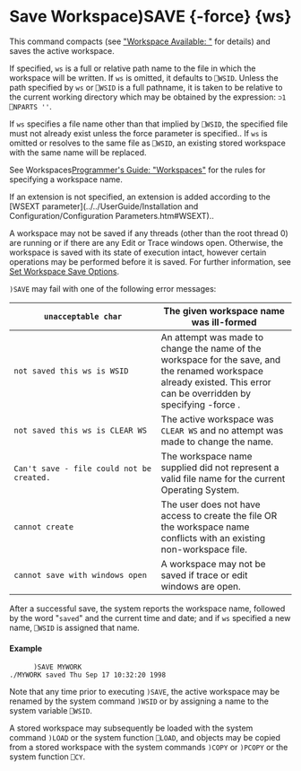 




<h1 class="heading"><span class="name">Save Workspace</span><span class="command">)SAVE {-force} {ws}</span></h1>

This command compacts (see ["Workspace Available: "](../../system-functions/system-functions-a-z/system-functions-a-z/wa.md) for details) and saves the active workspace.


If specified, `ws` is a full or relative path name to the file in which the workspace will be written. If `ws` is omitted, it defaults to `⎕WSID`. Unless the path specified by `ws` or `⎕WSID` is a full pathname, it is taken to be relative to the current working directory which may be obtained by the expression: `⊃1 ⎕NPARTS ''`.


If  `ws` specifies a file name other than that implied by  `⎕WSID`, the specified file must not already exist unless the force parameter is specified.. If `ws` is omitted or resolves to the same file as  `⎕WSID`, an existing stored workspace with the same name will be replaced.


See Workspaces[Programmer's Guide: "Workspaces"](../../Language/Introduction/Workspaces.htm#Workspaces) for the rules for specifying a workspace name.


If an extension is not specified, an extension is added according to the [WSEXT parameter](../../UserGuide/Installation and Configuration/Configuration Parameters.htm#WSEXT)..


A workspace may not be saved if any threads (other than the root thread 0) are running or if there are any Edit or Trace windows open. Otherwise, the workspace is saved with its state of execution intact, however certain operations may be performed before it is saved. For further information, see [Set Workspace Save Options](../../the-i-beam-operator/a-z/set-workspace-save-options.md).




`)SAVE` may fail with one of the following error messages:


| `unacceptable char` | The given workspace name was ill-formed |
| --- | ---  |
| `not saved this ws is WSID` | An attempt was made to change the name of the workspace for the save, and the renamed workspace already existed. This error can be overridden by specifying -force . |
| `not saved this ws is CLEAR WS` | The active workspace was `CLEAR WS` and no attempt was made to change the name. |
| `Can't save - file could not be created.` | The workspace name supplied did not represent a valid file name for the current Operating System. |
| `cannot create` | The user does not have access to create the file OR the workspace name conflicts with an existing non-workspace file. |
| `cannot save with windows open` | A workspace may not be saved if trace or edit windows are open. |



After a successful save, the system reports the workspace name, followed by the word  "`saved`" and the current time and date; and if `ws` specified a new name, `⎕WSID` is assigned that name.


#### Example
```apl
      )SAVE MYWORK
./MYWORK saved Thu Sep 17 10:32:20 1998
```


Note that any time prior to executing `)SAVE`, the active workspace may be renamed by the system command `)WSID` or by assigning a name to the system variable `⎕WSID`.


A stored workspace may subsequently be loaded with the system command `)LOAD` or the system function `⎕LOAD`, and objects may be copied from a stored workspace with the system commands `)COPY` or `)PCOPY` or the system function `⎕CY`.



